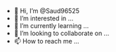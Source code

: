 - 👋 Hi, I’m @Saud96525
- 👀 I’m interested in ...
- 🌱 I’m currently learning ...
- 💞️ I’m looking to collaborate on ...
- 📫 How to reach me ...

<!---
Saud96525/Saud96525 is a ✨ special ✨ repository because its `README.md` (this file) appears on your GitHub profile.
You can click the Preview link to take a look at your changes.
--->
